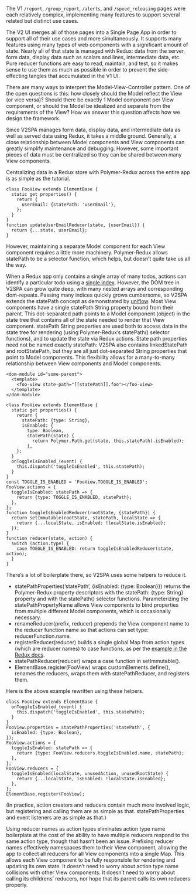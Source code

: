 The V1 `/report`, `/group_report`, `/alerts`, and `/speed_releasing` pages were
each relatively complex, implementing many features to support several related
but distinct use cases.

The V2 UI merges all of those pages into a Single Page App in order to support
all of their use cases and more simultaneously. It supports many features using
many types of web components with a significant amount of state. Nearly all of
that state is managed with Redux: data from the server, form data, display data
such as scalars and lines, intermediate data, etc. Pure reducer functions are
easy to read, maintain, and test, so it makes sense to use them as much as
possible in order to prevent the side-effecting tangles that accumulated in the
V1 UI.

There are many ways to interpret the Model-View-Controller pattern. One of the
open questions is this: how closely should the Model reflect the View (or vice
versa)? Should there be exactly 1 Model component per View component, or should
the Model be idealized and separate from the requirements of the View? How we
answer this question affects how we design the framework.

Since V2SPA manages form data, display data, and intermediate data as well as
served data using Redux, it takes a middle ground. Generally, a close
relationship between Model components and View components can greatly simplify
maintenance and debugging. However, some important pieces of data must be
centralized so they can be shared between many View components.

Centralizing data in a Redux store with Polymer-Redux across the entire app is
as simple as the tutorial.
```
class FooView extends ElementBase {
  static get properties() {
    return {
      userEmail: {statePath: 'userEmail'},
    };
  }
}
function updateUserEmailReducer(state, {userEmail}) {
  return {...state, userEmail};
}
```

However, maintaining a separate Model component for each View component requires
a little more machinery. Polymer-Redux allows statePath to be a selector
function, which helps, but doesn’t quite take us all the way.

When a Redux app only contains a single array of many todos, actions can
identify a particular todo using a [single
index](https://redux.js.org/recipes/structuringreducers/immutableupdatepatterns#updating-an-item-in-an-array).
However, the DOM tree in V2SPA can grow quite deep, with many nested arrays and
corresponding dom-repeats. Passing many indices quickly grows cumbersome, so
V2SPA extends the statePath concept as demonstrated by
[uniflow](https://google.github.io/uniflow-polymer/). Most View components have
a single statePath String property bound from their parent. This dot-separated
path points to a Model component (object) in the state tree that contains all of
the state needed to render that View component. statePath String properties are
used both to access data in the state tree for rendering (using Polymer-Redux’s
statePath() selector functions), and to update the state via Redux actions.
State path properties need not be named exactly statePath: V2SPA also contains
linkedStatePath and rootStatePath, but they are all just dot-separated String
properties that point to Model components. This flexibility allows for a
many-to-many relationship between View components and Model components.

```
<dom-module id="some-parent">
  <template>
    <foo-view state-path="[[statePath]].foo"></foo-view>
  </template>
</dom-module>

class FooView extends ElementBase {
  static get properties() {
    return {
      statePath: {type: String},
      isEnabled: {
        type: Boolean,
        statePath(state) {
          return Polymer.Path.get(state, this.statePath).isEnabled);
        },
    };
  }
  onToggleIsEnabled_(event) {
    this.dispatch('toggleIsEnabled', this.statePath);
  }
}
const TOGGLE_IS_ENABLED = 'FooView.TOGGLE_IS_ENABLED';
FooView.actions = {
  toggleIsEnabled: statePath => {
    return {type: TOGGLE_IS_ENABLED, statePath};
  },
};
function toggleIsEnabledReducer(rootState, {statePath}) {
  return setImmutable(rootState, statePath, localState => {
    return {...localState, isEnabled: !localState.isEnabled};
  });
}
function reducer(state, action) {
  switch (action.type) {
    case TOGGLE_IS_ENABLED: return toggleIsEnabledReducer(state, action);
  }
}
```

There’s a lot of boilerplate there, so V2SPA uses some helpers to reduce it.

 * statePathProperties(‘statePath’, {isEnabled: {type: Boolean}})
   returns the Polymer-Redux property descriptors with the statePath: {type:
   String} property and with the statePath() selector functions. Parameterizing
   the statePathPropertyName allows View components to bind properties from
   multiple different Model components, which is occasionally necessary.
 * renameReducer(prefix, reducer) prepends the View component name to the
   reducer function name so that actions can set type: reducerFunction.name. 
 * registerReducer(reducer) builds a single global Map from action types (which
   are reducer names) to case functions, as per the [example in the Redux
   docs](https://redux.js.org/recipes/reducingboilerplate#generating-reducers).
 * statePathReducer(reducer) wraps a case function in
   setImmutable().
 * ElementBase.register(FooView) wraps customElements.define(), renames the
   reducers, wraps them with statePathReducer, and registers them.

Here is the above example rewritten using these helpers.
```
class FooView extends ElementBase {
  onToggleIsEnabled_(event) {
    this.dispatch('toggleIsEnabled', this.statePath);
  }
}
FooView.properties = statePathProperties('statePath', {
  isEnabled: {type: Boolean},
});
FooView.actions = {
  toggleIsEnabled: statePath => {
    return {type: FooView.reducers.toggleIsEnabled.name, statePath};
  },
};
FooView.reducers = {
  toggleIsEnabled(localState, unusedAction, unusedRootState) {
    return {...localState, isEnabled: !localState.isEnabled};
  },
};
ElementBase.register(FooView);
```

(In practice, action creators and reducers contain much more involved logic, but
registering and calling them are as simple as that. statePathProperties and
event listeners are as simple as that.)

Using reducer names as action types eliminates action type name boilerplate at
the cost of the ability to have multiple reducers respond to the same action
type, though that hasn’t been an issue. Prefixing reducer names effectively
namespaces them to their View component, allowing the app to collect all
reducers for all View components into a single Map. This allows each View
component to be fully responsible for rendering and updating its own state. It
doesn’t need to worry about action type name collisions with other View
components. It doesn’t need to worry about calling its childrens’ reducers, nor
hope that its parent calls its own reducers properly.
